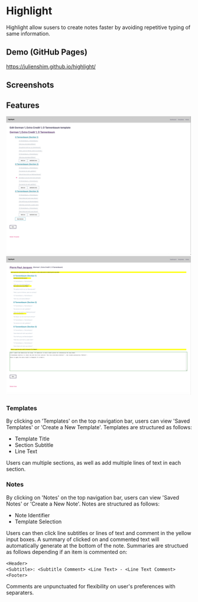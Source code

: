 # Highlight

Highlight allow susers to create notes faster by avoiding repetitive typing of same information.

## Demo (GitHub Pages)

https://julienshim.github.io/highlight/

## Screenshots

## Features

<img src="https://github.com/julienshim/highlight/blob/master/public/create-a-template.png" width="500px">
<img src="https://github.com/julienshim/highlight/blob/master/public/create-a-note.png" width="500px">

### Templates

By clicking on 'Templates' on the top navigation bar, users can view 'Saved Templates' or 'Create a New Template'. Templates are structured as follows:

- Template Title
- Section Subtitle
- Line Text

Users can multiple sections, as well as add multiple lines of text in each section.

### Notes

By clicking on 'Notes' on the top navigation bar, users can view 'Saved Notes' or 'Create a New Note'. Notes are structured as follows:

- Note Identifier
- Template Selection

Users can then click line subtitles or lines of text and comment in the yellow input boxes. A summary of clicked on and commented text will automatically generate at the bottom of the note. Summaries are structued as follows depending if an item is commented on:

```
<Header>
<Subtitle>: <Subtitle Comment> <Line Text> - <Line Text Comment>
<Footer>
```

Comments are unpunctuated for flexibility on user's preferences with separaters.
